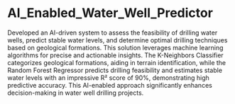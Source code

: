 # AI_Enabled_Water_Well_Predictor

Developed an AI-driven system to assess the feasibility of drilling water wells, predict stable water levels, and determine optimal drilling techniques based on geological formations. This solution leverages machine learning algorithms for precise and actionable insights. The K-Neighbors Classifier categorizes geological formations, aiding in terrain identification, while the Random Forest Regressor predicts drilling feasibility and estimates stable water levels with an impressive R² score of 90%, demonstrating high predictive accuracy. This AI-enabled approach significantly enhances decision-making in water well drilling projects.
